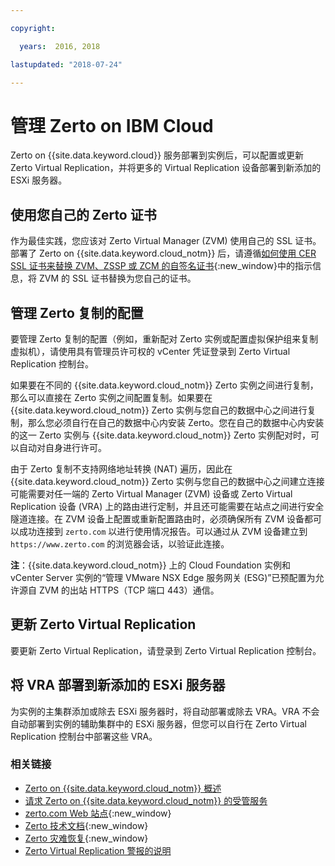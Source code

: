 ```yaml
---

copyright:

  years:  2016, 2018

lastupdated: "2018-07-24"

---
```


# 管理 Zerto on IBM Cloud

Zerto on {{site.data.keyword.cloud}} 服务部署到实例后，可以配置或更新 Zerto Virtual Replication，并将更多的 Virtual Replication 设备部署到新添加的 ESXi 服务器。

## 使用您自己的 Zerto 证书

作为最佳实践，您应该对 Zerto Virtual Manager (ZVM) 使用自己的 SSL 证书。部署了 Zerto on {{site.data.keyword.cloud_notm}} 后，请遵循[如何使用 CER SSL 证书来替换 ZVM、ZSSP 或 ZCM 的自签名证书](https://www.zerto.com/myzerto/knowledge-base/how-to-use-a-cer-ssl-certificate-to-replace-the-self-signed-certificate-for-the-zvm-zssp-or-zcm/){:new_window}中的指示信息，将 ZVM 的 SSL 证书替换为您自己的证书。

## 管理 Zerto 复制的配置

要管理 Zerto 复制的配置（例如，重新配对 Zerto 实例或配置虚拟保护组来复制虚拟机），请使用具有管理员许可权的 vCenter 凭证登录到 Zerto Virtual Replication 控制台。

如果要在不同的 {{site.data.keyword.cloud_notm}} Zerto 实例之间进行复制，那么可以直接在 Zerto 实例之间配置复制。如果要在 {{site.data.keyword.cloud_notm}} Zerto 实例与您自己的数据中心之间进行复制，那么您必须自行在自己的数据中心内安装 Zerto。您在自己的数据中心内安装的这一 Zerto 实例与 {{site.data.keyword.cloud_notm}} Zerto 实例配对时，可以自动对自身进行许可。

由于 Zerto 复制不支持网络地址转换 (NAT) 遍历，因此在 {{site.data.keyword.cloud_notm}} Zerto 实例与您自己的数据中心之间建立连接可能需要对任一端的 Zerto Virtual Manager (ZVM) 设备或 Zerto Virtual Replication 设备 (VRA) 上的路由进行定制，并且还可能需要在站点之间进行安全隧道连接。在 ZVM 设备上配置或重新配置路由时，必须确保所有 ZVM 设备都可以成功连接到 `zerto.com` 以进行使用情况报告。可以通过从 ZVM 设备建立到 `https://www.zerto.com` 的浏览器会话，以验证此连接。

**注**：{{site.data.keyword.cloud_notm}} 上的 Cloud Foundation 实例和 vCenter Server 实例的“管理 VMware NSX Edge 服务网关 (ESG)”已预配置为允许源自 ZVM 的出站 HTTPS（TCP 端口 443）通信。

## 更新 Zerto Virtual Replication

要更新 Zerto Virtual Replication，请登录到 Zerto Virtual Replication 控制台。

## 将 VRA 部署到新添加的 ESXi 服务器

为实例的主集群添加或除去 ESXi 服务器时，将自动部署或除去 VRA。VRA 不会自动部署到实例的辅助集群中的 ESXi 服务器，但您可以自行在 Zerto Virtual Replication 控制台中部署这些 VRA。

### 相关链接

* [Zerto on {{site.data.keyword.cloud_notm}} 概述](addingzertodr.html)
* [请求 Zerto on {{site.data.keyword.cloud_notm}} 的受管服务](managing_zerto_services.html)
* [zerto.com Web 站点](https://www.zerto.com){:new_window}
* [Zerto 技术文档](https://www.zerto.com/myzerto/technical-documentation/){:new_window}
* [Zerto 灾难恢复](https://www.ibm.com/cloud/garage/architectures/virtualizationArchitecture/zerto){:new_window}
* [Zerto Virtual Replication 警报的说明](https://www.zerto.com/myzerto/knowledge-base/explanation-of-zvr-alerts/)
